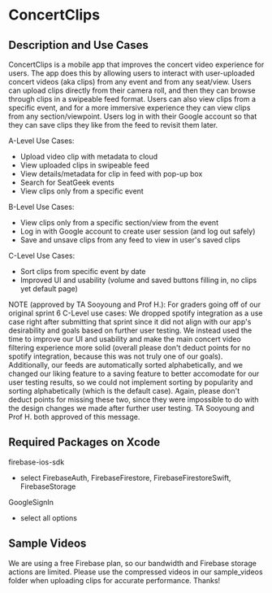 # ConcertClips

## Description and Use Cases
ConcertClips is a mobile app that improves the concert video experience for users. The app does this by allowing users to interact with user-uploaded concert videos (aka clips) from any event and from any seat/view. Users can upload clips directly from their camera roll, and then they can browse through clips in a swipeable feed format. Users can also view clips from a specific event, and for a more immersive experience they can view clips from any section/viewpoint. Users log in with their Google account so that they can save clips they like from the feed to revisit them later. 

A-Level Use Cases:
- Upload video clip with metadata to cloud
- View uploaded clips in swipeable feed
- View details/metadata for clip in feed with pop-up box
- Search for SeatGeek events
- View clips only from a specific event

B-Level Use Cases:
- View clips only from a specific section/view from the event
- Log in with Google account to create user session (and log out safely)
- Save and unsave clips from any feed to view in user's saved clips

C-Level Use Cases:
- Sort clips from specific event by date
- Improved UI and usability (volume and saved buttons filling in, no clips yet default page)

NOTE (approved by TA Sooyoung and Prof H.):
For graders going off of our original sprint 6 C-Level use cases: We dropped spotify integration as a use case right after submitting that sprint since it did not align with our app's desirability and goals based on further user testing. We instead used the time to improve our UI and usability and make the main concert video filtering experience more solid (overall please don't deduct points for no spotify integration, because this was not truly one of our goals). Additionally, our feeds are automatically sorted alphabetically, and we changed our liking feature to a saving feature to better accomodate for our user testing results, so we could not implement sorting by popularity and sorting alphabetically (which is the default case). Again, please don't deduct points for missing these two, since they were impossible to do with the design changes we made after further user testing. TA Sooyoung and Prof H. both approved of this message.

## Required Packages on Xcode
firebase-ios-sdk
- select FirebaseAuth, FirebaseFirestore, FirebaseFirestoreSwift, FirebaseStorage

GoogleSignIn
- select all options

## Sample Videos
We are using a free Firebase plan, so our bandwidth and Firebase storage actions are limited. Please use the compressed videos in our sample_videos folder when uploading clips for accurate performance. Thanks!
